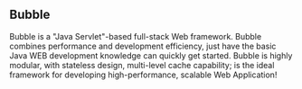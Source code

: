 Bubble
------------------------------
Bubble is a "Java Servlet"-based full-stack Web framework.
Bubble combines performance and development efficiency, just have the basic Java WEB development knowledge can quickly get started.
Bubble is highly modular, with stateless design, multi-level cache capability; is the ideal framework for developing high-performance, scalable Web Application!

